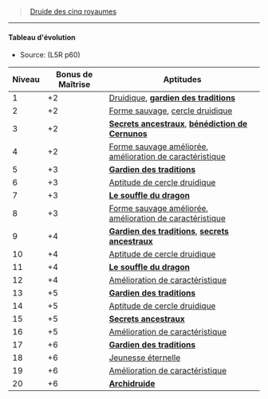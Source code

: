 ﻿> [Druide des cinq royaumes](hd_l5r_druid.md)

---

#### Tableau d'évolution

- Source: (L5R p60)

|Niveau|Bonus de Maîtrise|Aptitudes|
|---|---|---|
|1|+2|[Druidique](hd_druid_druidique.md), **[gardien des traditions](hd_l5r_druid_gardien_des_traditions.md)**|
|2|+2|[Forme sauvage](hd_druid_forme_sauvage.md), [cercle druidique](hd_druid_cercle_druidique.md)|
|3|+2|**[Secrets ancestraux](hd_l5r_druid_secrets_ancestraux.md)**, **[bénédiction de Cernunos](hd_l5r_druid_benediction_de_cernunos.md)**|
|4|+2|[Forme sauvage améliorée](hd_druid_forme_sauvage.md), [amélioration de caractéristique](hd_druid_amelioration_de_caracteristiques.md)|
|5|+3|**[Gardien des traditions](hd_l5r_druid_gardien_des_traditions.md)**|
|6|+3|[Aptitude de cercle druidique](hd_druid_cercle_druidique.md)|
|7|+3|**[Le souffle du dragon](hd_l5r_druid_le_souffle_du_dragon.md)**|
|8|+3|[Forme sauvage améliorée](hd_druid_forme_sauvage.md), [amélioration de caractéristique](hd_druid_amelioration_de_caracteristiques.md)|
|9|+4|**[Gardien des traditions](hd_l5r_druid_gardien_des_traditions.md)**, **[secrets ancestraux](hd_l5r_druid_secrets_ancestraux.md)**|
|10|+4|[Aptitude de cercle druidique](hd_druid_cercle_druidique.md)|
|11|+4|**[Le souffle du dragon](hd_l5r_druid_le_souffle_du_dragon.md)**|
|12|+4|[Amélioration de caractéristique](hd_druid_amelioration_de_caracteristiques.md)|
|13|+5|**[Gardien des traditions](hd_l5r_druid_gardien_des_traditions.md)**|
|14|+5|[Aptitude de cercle druidique](hd_druid_cercle_druidique.md)|
|15|+5|**[Secrets ancestraux](hd_l5r_druid_secrets_ancestraux.md)**|
|16|+5|[Amélioration de caractéristique](hd_druid_amelioration_de_caracteristiques.md)|
|17|+6|**[Gardien des traditions](hd_l5r_druid_gardien_des_traditions.md)**|
|18|+6|[Jeunesse éternelle](hd_druid_jeunesse_eternelle.md)|
|19|+6|[Amélioration de caractéristique](hd_druid_amelioration_de_caracteristiques.md)|
|20|+6|**[Archidruide](hd_l5r_druid_archidruide.md)**|

